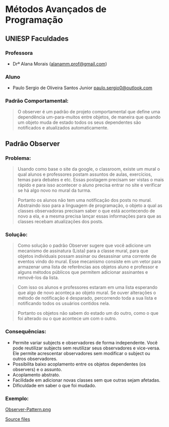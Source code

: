 # Métodos Avançados de Programação

## UNIESP Faculdades

### Professora

* Drª Alana Morais ([alanamm.prof@gmail.com](mailto:alanamm.prof@gmail.com))

### Aluno
* Paulo Sergio de Oliveira Santos Junior [paulo.sergio0@outlook.com](mailto:paulo.sergio0@outlook.com)


### Padrão Comportamental: 
> O observer é um padrão de projeto comportamental que define uma dependência um-para-muitos entre objetos, de maneira que quando um objeto muda de estado todos os seus dependentes são notificados e atualizados automaticamente.


## Padrão Observer

### Problema: 
> Usando como base o site da google, o classroom, existe um mural o qual alunos e professores postam assuntos de aulas, exercícios, temas para debates e etc. Essas postagem precisam ser vistas o mais rápido e para isso acontecer o aluno precisa entrar no site e verificar se há algo novo no mural da turma.  

> Portanto os alunos não tem uma notificação dos posts no mural. Abstraindo isso para a linguagem de programação, o objeto a qual as classes observadoras precisam saber o que está acontecendo de novo a ela, e a mesma precisa lançar essas informações para que as classes recebam atualizações dos posts.  


### Solução: 

> Como solução o padrão Observer sugere que você adicione um mecanismo de assinatura (Lista) para a classe mural, para que objetos individuais possam assinar ou desassinar uma corrente de eventos vindo do mural. Esse mecanismo consiste em um vetor para armazenar uma lista de referências aos objetos aluno e professor e alguns métodos públicos que permitem adicionar assinantes e removê-los da lista.

> Com isso os alunos e professores estaram em uma lista esperando que algo de novo aconteça ao objeto mural. Se ouver alterações o método de notificação é desparado, percorrendo toda a sua lista e notificando todos os usuários contidos nela. 

> Portanto os objetos não sabem do estado um do outro, como o que foi alterado ou o que acontece um com o outro.


### Consequências: 

* Permite variar subjects e observadores de forma independente. Você pode reutilizar subjects sem reutilizar seus observadores e vice-versa. Ele permite acrescentar observadores sem modificar o subject ou outros observadores.
* Possibilita baixo acoplamento entre os objetos dependentes (os observers) e o assunto.
* Acoplamento abstrato.
* Facilidade em adicionar novas classes sem que outras sejam afetadas.
* Dificuldade em saber o que foi mudado.
    
    
    



### Exemplo: 
[Observer-Pattern.png](Observer-Pattern.png)

[Source files](src)


